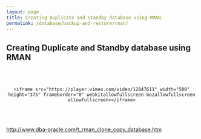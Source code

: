 ```yaml
---
layout: page
title: Creating Duplicate and Standby database using RMAN
permalink: /database/backup-and-restore/rman/
---
```


## Creating Duplicate and Standby database using RMAN


<br/><br/>

<div align="center">

    <iframe src="https://player.vimeo.com/video/12847611" width="500" height="375" frameborder="0" webkitallowfullscreen mozallowfullscreen allowfullscreen></iframe>

</div>

<br/><br/>

http://www.dba-oracle.com/t_rman_clone_copy_database.htm
